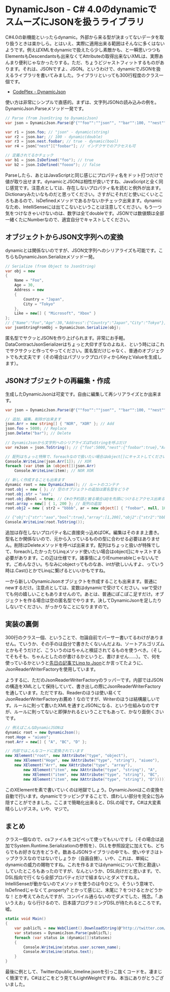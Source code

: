 # DynamicJson - C# 4.0のdynamicでスムーズにJSONを扱うライブラリ

C#4.0の新機能といったらdynamic。外部から来る型が決まってないデータを取り扱うときは楽かしら。とはいえ、実際に適用出来る範囲はそんなに多くはないようです。例えばXMLをdynamicで扱えたら少し素敵かも、と一瞬思いつつもElementsもDescendantsも出来なくてAttributeの取得出来ないXMLは、実際あんまり便利じゃなかったりする。ただ、ちょうどジャストフィットするものがあります。それは、JSONですよ、JSON。というわけで、dynamicでJSONを扱えるライブラリを書いてみました。ライブラリといっても300行程度のクラス一個です。

* [CodePlex - DynamicJson](http://dynamicjson.codeplex.com/ "DynamicJson")

使い方は非常にシンプルで直感的。まずは、文字列JSONの読み込みの例を。DynamicJson.Parseメソッド一発です。

```csharp
// Parse (from JsonString to DynamicJson)
var json = DynamicJson.Parse(@"{""foo"":""json"", ""bar"":100, ""nest"":{ ""foobar"":true } }");

var r1 = json.foo; // "json" - dynamic(string)
var r2 = json.bar; // 100 - dynamic(double)
var r3 = json.nest.foobar; // true - dynamic(bool)
var r4 = json["nest"]["foobar"]; // インデクサでのアクセスも可

// 定義されてるかチェック
var b1 = json.IsDefined("foo"); // true
var b2 = json.IsDefined("foooo"); // false
```

Parseしたら、あとはJavaScriptと同じ感じにプロパティ名をドット打つだけで値が取り出せます。dynamicとJSONは相性が良いですね、JavaScriptと全く同じ感覚です。注意点としては、存在しないプロパティ名を読むと例外が出ます。Dictionaryみたいなものだと思ってください。さすがにそれだと使いにくいところもあるので、IsDefinedメソッドであるかないかチェック出来ます。dynamicなため、IntelliSenseには出てこないということは注意してください。もう一つ気をつけなきゃいけないのは、数字は全てdoubleです。JSONでは数値類は全部一緒くたにNumberなので、適宜自分でキャストしてください。

オブジェクトからJSON文字列への変換
---
dynamicとは関係ないのですが、JSON文字列へのシリアライズも可能です。こちらもDynamicJson.Serializeメソッド一発。

```csharp
// Serialize (from Object to JsonString)
var obj = new
{
    Name = "Foo",
    Age = 30,
    Address = new
    {
        Country = "Japan",
        City = "Tokyo"
    },
    Like = new[] { "Microsoft", "Xbox" }
};
// {"Name":"Foo","Age":30,"Address":{"Country":"Japan","City":"Tokyo"},"Like":["Microsoft","Xbox"]}
var jsonStringFromObj = DynamicJson.Serialize(obj);
```

匿名型でサクッとJSONを作り上げられます。非常にお手軽。DataContractJsonSerializerはちょっと大仰すぎなのよねえ、という時にはこれでサクサクッと作ってやってください。匿名型だけじゃなく、普通のオブジェクトでも大丈夫です（その場合はパブリックプロパティからKeyとValueを生成します）。

JSONオブジェクトの再編集・作成
---
生成したDynamicJsonは可変です。自由に編集して再シリアライズとか出来ます。

```csharp
var json = DynamicJson.Parse(@"{""foo"":""json"", ""bar"":100, ""nest"":{ ""foobar"":true } }");

// 追加、編集、削除が出来ます
json.Arr = new string[] { "NOR", "XOR" }; // Add
json.foo = 5000; // Replace
json.Delete("bar"); // Delete
            
// DynamicJsonから文字列へのシリアライズはToStringを呼ぶだけ
var reJson = json.ToString(); // {"foo":5000,"nest":{"foobar":true},"Arr":["NOR","XOR"]}

// 配列はちょっと特殊で、foreachなので扱いたい場合はobject[]にキャストしてください
Console.WriteLine(json.Arr[1]); // XOR
foreach (var item in (object[])json.Arr)
    Console.WriteLine(item); // NOR XOR

// 新しく作成することも出来ます
dynamic root = new DynamicJson(); // ルートのコンテナ
root.obj = new { }; // 空のオブジェクトの追加は匿名型をどうぞ
root.obj.str = "aaa";
root.obj.@bool = true; // C#の予約語と被る場合は@を先頭につけるとアクセス出来るよ！
root.array = new[] { 1, 200 }; // 配列の追加
root.obj2 = new { str2 = "bbbb", ar = new object[] { "foobar", null, 100 } }; // オブジェクトの追加と初期化

// {"obj":{"str":"aaa","bool":true},"array":[1,200],"obj2":{"str2":"bbbb","ar":["foobar",null,100]}}
Console.WriteLine(root.ToString()); 
```

追加は存在しないプロパティ名に直接突っ込めばOK。編集はそのまま上書き。型名とか関係ないので、元から入っているものの型に合わせる必要はありません。削除はDeleteメソッドを呼べば出来ます。配列はちょっと扱いが特殊でして、foreachしたかったりLinqメソッド使いたい場合はobject[]にキャストする必要があります。この辺は仕様です。諸事情によりIEnumerableじゃないんです。ごめんなさい。ちなみにobjectってものなあ、intが欲しいんすよ、っていう時は.Cast<int>()とかでLinqに繋げるといいかもですね。

一から新しいDynamicJsonオブジェクトを作成することも出来ます。普通にnewするだけ。注意点としては、変数はdynamicで受けてください。varで受けても何の嬉しいこともありませんので。あとは、普通にぽこぽこ足すだけ。オブジェクトを作る場合は空の匿名型でやります。決してDynamicJsonを足したりしないでください、がっかりなことになりますので。

実装の裏側
---
300行のクラス一個、ということで、勿論自前でパーサー書いてるわけがありません。ていうか、その手のは自分で書きたくないんだよね、ソートアルゴリズムとかもそうだけど、こういうのはちゃんと検証されてるものを使うべき。（そしてそもそも、ちゃんとしたのが書けるかというと、書けません……）。で、何を使っているかというと[先日の記事でLinq to Json](http://neue.cc/2010/04/29_255.html "neue cc - C#とLinq to JsonとTwitterのChirpUserStreamsとReactive Extensions")とか言ってたように、JsonReaderWriterFactoryを使用しています。

ようするに、ただのJsonReaderWriterFactoryのラッパーです。内部ではJSONの構造をXMLとして保持していて、書き出しの際にJsonReaderWriterFactoryを通しています。ただですね、Readerのほうは使い易くてJsonReaderWriterFactoryお薦め！なのですが、Writerのほうは結構厳しいです。ルールに則って書いたXMLを通すとJSONになる、という仕組みなのですが、ルールに則ってないと即弾かれるということでもあって、かなり面倒くさいです。

```csharp
// 例えばこんなDynamicJSONは
dynamic root = new DynamicJson();
root.Hoge = "aiueo";
root.Arr = new[] { "A", "BC", "D" };

// 内部ではこんなコードに変換されています
new XElement("root", new XAttribute("type", "object"),
    new XElement("Hoge", new XAttribute("type", "string"), "aiueo"),
    new XElement("Arr", new XAttribute("type", "array"),
        new XElement("item", new XAttribute("type", "string"), "A",
        new XElement("item", new XAttribute("type", "string"), "BC",
        new XElement("item", new XAttribute("type", "string"), "D")))));
```

このXElementを素で書いていくのは地獄でしょう。DynamicJsonはこの変換を自動で行います。dynamicでラッピングすることで、煩わしい部分を完全に包み隠すことができました。ここまで簡略化出来ると、DSLの域です。C#は大変素晴らしいデスネ。いや、マジで。


まとめ
---
クラス一個なので、csファイルをコピペって使ってもいいですし（その場合は追加でSystem.Runtime.Serializationの参照を）、DLLを参照設定に加えても、どちらでもお好きな方をどうぞ。数あるJSONライブラリの中でも、使いやすさはトップクラスなのではないでしょうか（自画自賛）。いや、これは、単純にdynamicの威力の賜物ですね。これを作るまではdynamicについて割と勘違いしていたところもあったのですが、なんというか、DSL向けだと思います。で、DSL指向で行くなら全部プロパティだけで組まないとダメですねえ。IntelliSenseが動かないのでメソッドを使うのは今ひとつ。そういう意味で、IsDefinedじゃなくて.property? とかって感じに、末尾に？をつけるとかどうかな！とか考えてみたんですが、コンパイル通らないのでダメでした、残念。「.あいうえお」なら行けるので、日本語プログラミングDSLが待たれるところです。嘘。

```csharp
static void Main()
{
    var publicTL = new WebClient().DownloadString(@"http://twitter.com/statuses/public_timeline.json");
    var statuses = DynamicJson.Parse(publicTL);
    foreach (var status in (dynamic[])statuses)
    {
        Console.WriteLine(status.user.screen_name);
        Console.WriteLine(status.text);
    }
}
```

最後に例として、Twitterのpublic_timeline.jsonを引っこ抜くコードを。凄まじく簡潔です。C#はどこをどう見てもLightWeightですね、本当にありがとうございました。